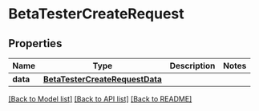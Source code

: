 # BetaTesterCreateRequest

## Properties
Name | Type | Description | Notes
------------ | ------------- | ------------- | -------------
**data** | [**BetaTesterCreateRequestData**](BetaTesterCreateRequestData.md) |  | 

[[Back to Model list]](../README.md#documentation-for-models) [[Back to API list]](../README.md#documentation-for-api-endpoints) [[Back to README]](../README.md)


